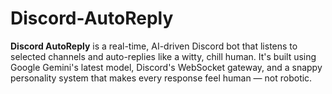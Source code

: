 # Discord-AutoReply
**Discord AutoReply** is a real-time, AI-driven Discord bot that listens to selected channels and auto-replies like a witty, chill human. It's built using Google Gemini's latest model, Discord's WebSocket gateway, and a snappy personality system that makes every response feel human — not robotic.
